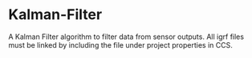 # Kalman-Filter
A Kalman Filter algorithm to filter data from sensor outputs.
All igrf files must be linked by including the file under project properties in CCS. 
